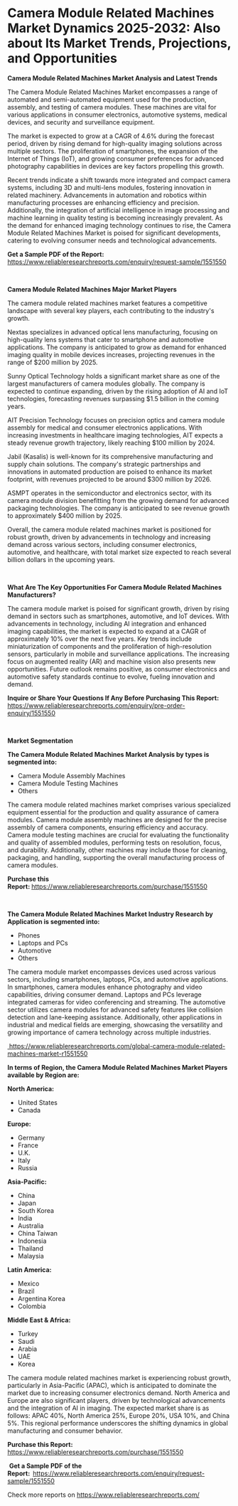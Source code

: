 <p><h1>Camera Module Related Machines Market Dynamics 2025-2032: Also about Its Market Trends, Projections, and Opportunities</h1></p><p><strong>Camera Module Related Machines Market Analysis and Latest Trends</strong></p>
<p><p>The Camera Module Related Machines Market encompasses a range of automated and semi-automated equipment used for the production, assembly, and testing of camera modules. These machines are vital for various applications in consumer electronics, automotive systems, medical devices, and security and surveillance equipment. </p><p>The market is expected to grow at a CAGR of 4.6% during the forecast period, driven by rising demand for high-quality imaging solutions across multiple sectors. The proliferation of smartphones, the expansion of the Internet of Things (IoT), and growing consumer preferences for advanced photography capabilities in devices are key factors propelling this growth.</p><p>Recent trends indicate a shift towards more integrated and compact camera systems, including 3D and multi-lens modules, fostering innovation in related machinery. Advancements in automation and robotics within manufacturing processes are enhancing efficiency and precision. Additionally, the integration of artificial intelligence in image processing and machine learning in quality testing is becoming increasingly prevalent. As the demand for enhanced imaging technology continues to rise, the Camera Module Related Machines Market is poised for significant developments, catering to evolving consumer needs and technological advancements.</p></p>
<p><strong>Get a Sample PDF of the Report:&nbsp;</strong> <a href="https://www.reliableresearchreports.com/enquiry/request-sample/1551550?utm_campaign=3281&utm_medium=2&utm_source=Github&utm_content=ia&utm_term=11042025&utm_id=camera-module-related-machines">https://www.reliableresearchreports.com/enquiry/request-sample/1551550</a></p>
<p>&nbsp;</p>
<p><strong>Camera Module Related Machines Major Market Players</strong></p>
<p><p>The camera module related machines market features a competitive landscape with several key players, each contributing to the industry's growth.</p><p>Nextas specializes in advanced optical lens manufacturing, focusing on high-quality lens systems that cater to smartphone and automotive applications. The company is anticipated to grow as demand for enhanced imaging quality in mobile devices increases, projecting revenues in the range of $200 million by 2025.</p><p>Sunny Optical Technology holds a significant market share as one of the largest manufacturers of camera modules globally. The company is expected to continue expanding, driven by the rising adoption of AI and IoT technologies, forecasting revenues surpassing $1.5 billion in the coming years.</p><p>AIT Precision Technology focuses on precision optics and camera module assembly for medical and consumer electronics applications. With increasing investments in healthcare imaging technologies, AIT expects a steady revenue growth trajectory, likely reaching $100 million by 2024.</p><p>Jabil (Kasalis) is well-known for its comprehensive manufacturing and supply chain solutions. The company's strategic partnerships and innovations in automated production are poised to enhance its market footprint, with revenues projected to be around $300 million by 2026.</p><p>ASMPT operates in the semiconductor and electronics sector, with its camera module division benefitting from the growing demand for advanced packaging technologies. The company is anticipated to see revenue growth to approximately $400 million by 2025.</p><p>Overall, the camera module related machines market is positioned for robust growth, driven by advancements in technology and increasing demand across various sectors, including consumer electronics, automotive, and healthcare, with total market size expected to reach several billion dollars in the upcoming years.</p></p>
<p>&nbsp;</p>
<p><strong>What Are The Key Opportunities For Camera Module Related Machines Manufacturers?</strong></p>
<p><p>The camera module market is poised for significant growth, driven by rising demand in sectors such as smartphones, automotive, and IoT devices. With advancements in technology, including AI integration and enhanced imaging capabilities, the market is expected to expand at a CAGR of approximately 10% over the next five years. Key trends include miniaturization of components and the proliferation of high-resolution sensors, particularly in mobile and surveillance applications. The increasing focus on augmented reality (AR) and machine vision also presents new opportunities. Future outlook remains positive, as consumer electronics and automotive safety standards continue to evolve, fueling innovation and demand.</p></p>
<p><strong>Inquire or Share Your Questions If Any Before Purchasing This Report:</strong> <a href="https://www.reliableresearchreports.com/enquiry/pre-order-enquiry/1551550?utm_campaign=3281&utm_medium=2&utm_source=Github&utm_content=ia&utm_term=11042025&utm_id=camera-module-related-machines">https://www.reliableresearchreports.com/enquiry/pre-order-enquiry/1551550</a></p>
<p>&nbsp;</p>
<p><strong>Market Segmentation</strong></p>
<p><strong>The Camera Module Related Machines Market Analysis by types is segmented into:</strong></p>
<p><ul><li>Camera Module Assembly Machines</li><li>Camera Module Testing Machines</li><li>Others</li></ul></p>
<p><p>The camera module related machines market comprises various specialized equipment essential for the production and quality assurance of camera modules. Camera module assembly machines are designed for the precise assembly of camera components, ensuring efficiency and accuracy. Camera module testing machines are crucial for evaluating the functionality and quality of assembled modules, performing tests on resolution, focus, and durability. Additionally, other machines may include those for cleaning, packaging, and handling, supporting the overall manufacturing process of camera modules.</p></p>
<p><strong>Purchase this Report:&nbsp;</strong><a href="https://www.reliableresearchreports.com/purchase/1551550?utm_campaign=3281&utm_medium=2&utm_source=Github&utm_content=ia&utm_term=11042025&utm_id=camera-module-related-machines">https://www.reliableresearchreports.com/purchase/1551550</a></p>
<p>&nbsp;</p>
<p><strong>The Camera Module Related Machines Market Industry Research by Application is segmented into:</strong></p>
<p><ul><li>Phones</li><li>Laptops and PCs</li><li>Automotive</li><li>Others</li></ul></p>
<p><p>The camera module market encompasses devices used across various sectors, including smartphones, laptops, PCs, and automotive applications. In smartphones, camera modules enhance photography and video capabilities, driving consumer demand. Laptops and PCs leverage integrated cameras for video conferencing and streaming. The automotive sector utilizes camera modules for advanced safety features like collision detection and lane-keeping assistance. Additionally, other applications in industrial and medical fields are emerging, showcasing the versatility and growing importance of camera technology across multiple industries.</p></p>
<p><a href="https://www.reliableresearchreports.com/global-camera-module-related-machines-market-r1551550?utm_campaign=3281&utm_medium=2&utm_source=Github&utm_content=ia&utm_term=11042025&utm_id=camera-module-related-machines">&nbsp;https://www.reliableresearchreports.com/global-camera-module-related-machines-market-r1551550</a></p>
<p><strong>In terms of Region, the Camera Module Related Machines Market Players available by Region are:</strong></p>
<p>
    <p> <strong> North America: </strong>
        <ul>
            <li>United States</li>
            <li>Canada</li>
        </ul>
        </p> 
    <p> <strong> Europe: </strong>
        <ul>
            <li>Germany</li>
            <li>France</li>
            <li>U.K.</li>
            <li>Italy</li>
            <li>Russia</li>
        </ul>
        </p> 
    <p> <strong> Asia-Pacific: </strong>
        <ul>
            <li>China</li>
            <li>Japan</li>
            <li>South Korea</li>
            <li>India</li>
            <li>Australia</li>
            <li>China Taiwan</li>
            <li>Indonesia</li>
            <li>Thailand</li>
            <li>Malaysia</li>
        </ul>
        </p> 
    <p> <strong> Latin America: </strong>
        <ul>
            <li>Mexico</li>
            <li>Brazil</li>
            <li>Argentina Korea</li>
            <li>Colombia</li>
        </ul>
        </p> 
    <p> <strong> Middle East & Africa: </strong>
        <ul>
            <li>Turkey</li>
            <li>Saudi</li>
            <li>Arabia</li>
            <li>UAE</li>
            <li>Korea</li>
        </ul>
    </p>
    </p>
<p><p>The camera module related machines market is experiencing robust growth, particularly in Asia-Pacific (APAC), which is anticipated to dominate the market due to increasing consumer electronics demand. North America and Europe are also significant players, driven by technological advancements and the integration of AI in imaging. The expected market share is as follows: APAC 40%, North America 25%, Europe 20%, USA 10%, and China 5%. This regional performance underscores the shifting dynamics in global manufacturing and consumer behavior.</p></p>
<p><strong>Purchase this Report: </strong><a href="https://www.reliableresearchreports.com/purchase/1551550?utm_campaign=3281&utm_medium=2&utm_source=Github&utm_content=ia&utm_term=11042025&utm_id=camera-module-related-machines">https://www.reliableresearchreports.com/purchase/1551550</a></p>
<p>&nbsp;<strong>Get a Sample PDF of the Report:&nbsp;&nbsp;</strong><a href="https://www.reliableresearchreports.com/enquiry/request-sample/1551550?utm_campaign=3281&utm_medium=2&utm_source=Github&utm_content=ia&utm_term=11042025&utm_id=camera-module-related-machines">https://www.reliableresearchreports.com/enquiry/request-sample/1551550</a></p>
<p><strong></strong></p>
<p>Check more reports on <a href="https://www.reliableresearchreports.com/?utm_campaign=3281&utm_medium=2&utm_source=Github&utm_content=ia&utm_term=11042025&utm_id=camera-module-related-machines">https://www.reliableresearchreports.com/</a></p>